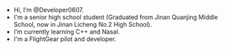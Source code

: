 - Hi, I’m @Developer0607.
- I'm a senior high school student (Graduated from Jinan Quanjing Middle School, now in Jinan Licheng No.2 High School).
- I’m currently learning C++ and Nasal.
- I'm a FlightGear pilot and developer.

<!---
Developer0607/Developer0607 is a ✨ special ✨ repository because its `README.md` (this file) appears on your GitHub profile.
You can click the Preview link to take a look at your changes.
--->
